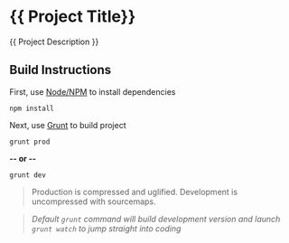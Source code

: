 # {{ Project Title}}
{{ Project Description }}

Build Instructions
-------------------

First, use [Node/NPM](https://nodejs.org/) to install dependencies

```
npm install
```

Next, use [Grunt](http://gruntjs.com/) to build project

```
grunt prod
```
**-- or --**
```
grunt dev
```
> Production is compressed and uglified. Development is uncompressed with sourcemaps.

> *Default `grunt` command will build development version and launch `grunt watch` to jump straight into coding*